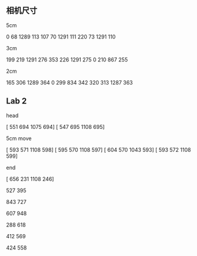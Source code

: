 ## 相机尺寸









5cm

0 68 1289 113
107 70 1291 111
220 73 1291 110





3cm

199 219 1291 276
353 226 1291 275
0 210 867 255





2cm

165 306 1289 364
0 299 834 342
320 313 1287 363





## Lab 2

head

[ 551  694 1075  694]
[ 547  695 1108  695]



5cm move

[ 593  571 1108  598]
[ 595  570 1108  597]
[ 604  570 1043  593]
[ 593  572 1108  599]



end

[ 656  231 1108  246]





527 395

843 727

607 948

288 618





412 569

424 558